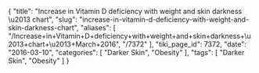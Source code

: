 {
    "title": "Increase in Vitamin D deficiency with weight and skin darkness \u2013 chart",
    "slug": "increase-in-vitamin-d-deficiency-with-weight-and-skin-darkness-chart",
    "aliases": [
        "/Increase+in+Vitamin+D+deficiency+with+weight+and+skin+darkness+\u2013+chart+\u2013+March+2016",
        "/7372"
    ],
    "tiki_page_id": 7372,
    "date": "2016-03-10",
    "categories": [
        "Darker Skin",
        "Obesity"
    ],
    "tags": [
        "Darker Skin",
        "Obesity"
    ]
}